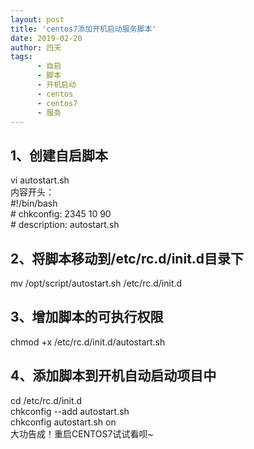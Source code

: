 ```yaml
---
layout: post
title: 'centos7添加开机启动服务脚本'
date: 2019-02-20
author: 四天
tags: 
      - 自启
      - 脚本
      - 开机启动
      - centos
      - centos7
      - 服务 
---
```


## 1、创建自启脚本 ##
vi autostart.sh  
内容开头：  
    #!/bin/bash  
    # chkconfig: 2345 10 90   
    # description: autostart.sh
## 2、将脚本移动到/etc/rc.d/init.d目录下 ##
mv /opt/script/autostart.sh /etc/rc.d/init.d
## 3、增加脚本的可执行权限 ##
chmod +x /etc/rc.d/init.d/autostart.sh
## 4、添加脚本到开机自动启动项目中 ##
cd /etc/rc.d/init.d  
chkconfig --add autostart.sh  
chkconfig autostart.sh on  
大功告成！重启CENTOS7试试看呗~